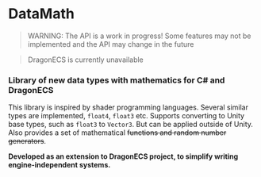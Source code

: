 # DataMath

> WARNING: The API is a work in progress! Some features may not be implemented and the API may change in the future

> DragonECS is currently unavailable

### Library of new data types with mathematics for C# and DragonECS

This library is inspired by shader programming languages. Several similar types are implemented, `float4`, `float3` etc. Supports converting to Unity base types, such as `float3` to `Vector3`. But can be applied outside of Unity. Also provides a set of mathematical ~~functions and random number generators~~.

**Developed as an extension to DragonECS project, to simplify writing engine-independent systems.**
